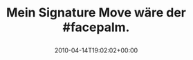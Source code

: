 ---
retweeted: false
source: <a href="http://twitter.com" rel="nofollow">Twitter Web Client</a>
entities:
  hashtags:
  - text: facepalm
    indices:
    - '29'
    - '38'
  symbols: []
  user_mentions: []
  urls: []
display_text_range:
- '0'
- '39'
favorite_count: '0'
id_str: '12178725137'
truncated: false
retweet_count: '0'
id: '12178725137'
created_at: Wed Apr 14 19:02:02 +0000 2010
favorited: false
full_text: 'Mein Signature Move wäre der #facepalm.'
lang: de
tags:
- facepalm
- pesos/twitter
date: '2010-04-14T19:02:02+00:00'
src: https://twitter.com/bascht/status/12178725137
original_url: https://twitter.com/bascht/status/12178725137
type: twitter_tweet
text: 'Mein Signature Move wäre der #facepalm.'
title: 'Mein Signature Move wäre der #facepalm.

  '

---